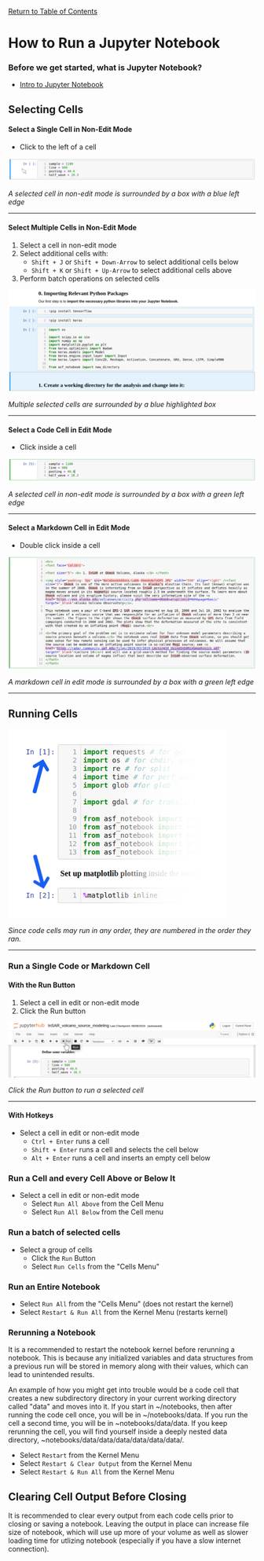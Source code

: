 [Return to Table of Contents](../user.md)

# How to Run a Jupyter Notebook

### Before we get started, what is Jupyter Notebook?
- [Intro to Jupyter Notebook](jupyter_notebook_intro.md)

## Selecting Cells
#### Select a Single Cell in Non-Edit Mode
- Click to the left of a cell

![Selected cell in non-edit mode](../assets/select_cell_non_edit_mode.png)

*A selected cell in non-edit mode is surrounded by a box with a blue left edge*

---
 
#### Select Multiple Cells in Non-Edit Mode
1. Select a cell in non-edit mode
2. Select additional cells with:
    - `Shift + J` or `Shift + Down-Arrow` to select additional cells below
    - `Shift + K` or `Shift + Up-Arrow` to select additional cells above
3. Perform batch operations on selected cells

![Multpile selected cells](../assets/select_mult_cells.png)

*Multiple selected cells are surrounded by a blue highlighted box*

---

#### Select a Code Cell in Edit Mode
- Click inside a cell

![Selected code cell in edit mode](../assets/select_cell_edit_mode.png) 

*A selected cell in non-edit mode is surrounded by a box with a green left edge*

---
 
#### Select a Markdown Cell in Edit Mode
- Double click inside a cell

![Markdown cell in edit mode](../assets/markdown_cell_edit_mode.png) 

*A markdown cell in edit mode is surrounded by a box with a green left edge*

---
 
 
## Running Cells
![Clicking the Run button to run a cell](../assets/cell_numbers.png)

*Since code cells may run in any order, they are numbered in the order they ran.*
 
---

### Run a Single Code or Markdown Cell
#### With the Run Button
1. Select a cell in edit or non-edit mode
1. Click the Run button

![Clicking the Run button to run a cell](../assets/run_button.png)

*Click the Run button to run a selected cell*

---
 
#### With Hotkeys 
- Select a cell in edit or non-edit mode
    - `Ctrl + Enter` runs a cell
    - `Shift + Enter` runs a cell and selects the cell below
    - `Alt + Enter` runs a cell and inserts an empty cell below

### Run a Cell and every Cell Above or Below It
- Select a cell in edit or non-edit mode
    - Select `Run All Above` from the Cell Menu
    - Select `Run All Below` from the Cell menu

### Run a batch of selected cells
- Select a group of cells
    - Click the `Run` Button
    - Select `Run Cells` from the "Cells Menu"

### Run an Entire Notebook
- Select `Run All` from the "Cells Menu" (does not restart the kernel)
- Select `Restart & Run All` from the Kernel Menu (restarts kernel)

### Rerunning a Notebook
It is a recommended to restart the notebook kernel before rerunning a notebook. This is because any initialized variables and data structures from a previous run will be stored in memory along with their values, which can lead to unintended results.

An example of how you might get into trouble would be a code cell that creates a new subdirectory directory in your current working directory called "data" and moves into it. If you start in ~/notebooks, then after running the code cell once, you will be in ~/notebooks/data. If you run the cell a second time, you will be in ~notebooks/data/data. If you keep rerunning the cell, you will find yourself inside a deeply nested data directory, ~notebooks/data/data/data/data/data/data/. 
  
- Select `Restart` from the Kernel Menu
- Select `Restart & Clear Output` from the Kernel Menu
- Select `Restart & Run All` from the Kernel Menu

## Clearing Cell Output Before Closing
<!-- what is "volume" referring to? -->
It is recommended to clear every output from each code cells prior to closing or saving a notebook. Leaving the output in place can increase file size of notebook, which will use up more of your volume as well as slower loading time for utlizing notebook (especially if you have a slow internet connection).